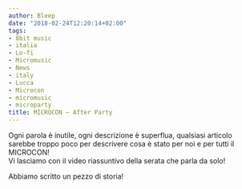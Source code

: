 ```yaml
---
author: Bleep
date: "2018-02-24T12:20:14+02:00"
tags:
- 8bit music
- italia
- Lo-fi
- Micromusic
- News
- italy
- Lucca
- Microcon
- micromusic
- microparty
title: MICROCON – After Party
---
```


Ogni parola è inutile, ogni descrizione è superflua, qualsiasi articolo sarebbe troppo poco per descrivere cosa è stato per noi e per tutti il MICROCON!  
Vi lasciamo con il video riassuntivo della serata che parla da solo!

Abbiamo scritto un pezzo di storia!